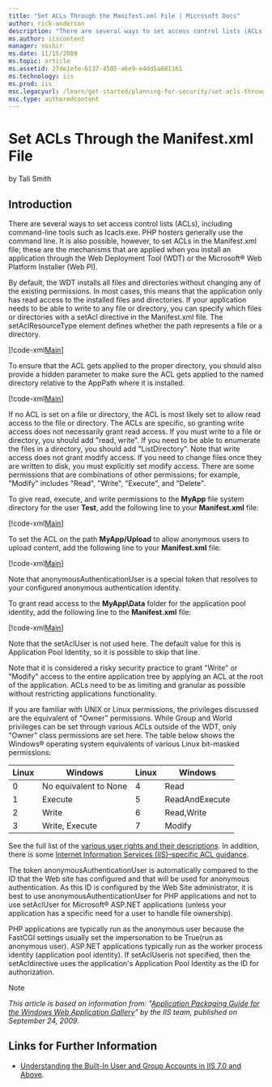 ```yaml
---
title: "Set ACLs Through the Manifest.xml File | Microsoft Docs"
author: rick-anderson
description: "There are several ways to set access control lists (ACLs), including command-line tools such as Icacls.exe. PHP hosters generally use the command line. It is..."
ms.author: iiscontent
manager: soshir
ms.date: 11/15/2009
ms.topic: article
ms.assetid: 27de1efe-6137-4505-a6e9-e4dd5a681161
ms.technology: iis
ms.prod: iis
msc.legacyurl: /learn/get-started/planning-for-security/set-acls-through-the-manifestxml-file
msc.type: authoredcontent
---
```

Set ACLs Through the Manifest.xml File
====================
by Tali Smith

## Introduction

There are several ways to set access control lists (ACLs), including command-line tools such as Icacls.exe. PHP hosters generally use the command line. It is also possible, however, to set ACLs in the Manifest.xml file; these are the mechanisms that are applied when you install an application through the Web Deployment Tool (WDT) or the Microsoft® Web Platform Installer (Web PI).

By default, the WDT installs all files and directories without changing any of the existing permissions. In most cases, this means that the application only has read access to the installed files and directories. If your application needs to be able to write to any file or directory, you can specify which files or directories with a setAcl directive in the Manifest.xml file. The setAclResourceType element defines whether the path represents a file or a directory.


[!code-xml[Main](set-acls-through-the-manifestxml-file/samples/sample1.xml)]


To ensure that the ACL gets applied to the proper directory, you should also provide a hidden parameter to make sure the ACL gets applied to the named directory relative to the AppPath where it is installed.


[!code-xml[Main](set-acls-through-the-manifestxml-file/samples/sample2.xml)]


If no ACL is set on a file or directory, the ACL is most likely set to allow read access to the file or directory. The ACLs are specific, so granting write access does not necessarily grant read access. If you must write to a file or directory, you should add "read, write". If you need to be able to enumerate the files in a directory, you should add "ListDirectory". Note that write access does not grant modify access. If you need to change files once they are written to disk, you must explicitly set modify access. There are some permissions that are combinations of other permissions; for example, "Modify" includes "Read", "Write", "Execute", and "Delete".

To give read, execute, and write permissions to the **MyApp** file system directory for the user **Test**, add the following line to your **Manifest.xml** file:


[!code-xml[Main](set-acls-through-the-manifestxml-file/samples/sample3.xml)]


To set the ACL on the path **MyApp/Upload** to allow anonymous users to upload content, add the following line to your **Manifest.xml** file:


[!code-xml[Main](set-acls-through-the-manifestxml-file/samples/sample4.xml)]


Note that anonymousAuthenticationUser is a special token that resolves to your configured anonymous authentication identity.

To grant read access to the **MyApp\Data** folder for the application pool identity, add the following line to the **Manifest.xml** file:


[!code-xml[Main](set-acls-through-the-manifestxml-file/samples/sample5.xml)]


Note that the setAclUser is not used here. The default value for this is Application Pool Identity, so it is possible to skip that line.

Note that it is considered a risky security practice to grant "Write" or "Modify" access to the entire application tree by applying an ACL at the root of the application. ACLs need to be as limiting and granular as possible without restricting applications functionality.

If you are familiar with UNIX or Linux permissions, the privileges discussed are the equivalent of "Owner" permissions. While Group and World privileges can be set through various ACLs outside of the WDT, only "Owner" class permissions are set here. The table below shows the Windows® operating system equivalents of various Linux bit-masked permissions:

| Linux | Windows | Linux | Windows |
| --- | --- | --- | --- |
| 0 | No equivalent to None | 4 | Read |
| 1 | Execute | 5 | ReadAndExecute |
| 2 | Write | 6 | Read,Write |
| 3 | Write, Execute | 7 | Modify |

See the full list of the [various user rights and their descriptions](https://msdn.microsoft.com/en-us/library/system.security.accesscontrol.filesystemrights.aspx). In addition, there is some [Internet Information Services (IIS)–specific ACL guidance](secure-content-in-iis-through-file-system-acls.md).

The token anonymousAuthenticationUser is automatically compared to the ID that the Web site has configured and that will be used for anonymous authentication. As this ID is configured by the Web Site administrator, it is best to use anonymousAuthenticationUser for PHP applications and not to use setAclUser for Microsoft® ASP.NET applications (unless your application has a specific need for a user to handle file ownership).

PHP applications are typically run as the anonymous user because the FastCGI settings usually set the impersonation to be True(run as anonymous user). ASP.NET applications typically run as the worker process identity (application pool identity). If setAclUseris not specified, then the setAcldirective uses the application's Application Pool Identity as the ID for authorization.


> [!NOTE]
> *This article is based on information from: "[Application Packaging Guide for the Windows Web Application Gallery](../../develop/windows-web-application-gallery/package-an-application-for-the-windows-web-application-gallery.md)" by the IIS team, published on September 24, 2009.*


## Links for Further Information

- [Understanding the Built-In User and Group Accounts in IIS 7.0 and Above](understanding-built-in-user-and-group-accounts-in-iis.md).